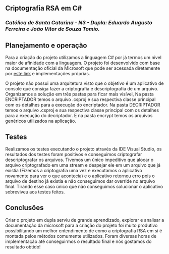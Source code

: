 ## Criptografia RSA em C#

### _Católica de Santa Catarina - N3 - Dupla: Eduardo Augusto Ferreira e João Vitor de Souza Tomio._

## Planejamento e operação
Para a criação do projeto utilizamos a linguagem C# por já termos um nivel maior de afinidade com a linguagem. O projeto foi desenvolvido com base na documentação oficial da Microsoft que pode ser acessada diretamente por [este link](https://docs.microsoft.com/pt-br/dotnet/standard/security/cryptography-model) e implementações próprias.

O projeto não possui uma arquitetura visto que o objetivo é um aplicativo de console que consiga fazer a criptografia e descriptografia de um arquivo. Organizamos a solução em três pastas para ficar mais visível, Na pasta ENCRIPTADOR temos o arquivo .csproj e sua respectiva classe principal com os detalhes para a execução do encriptador. Na pasta DECRIPTADOR temos o arquivo .csproj e sua respectiva classe principal com os detalhes para a execução do decriptador. E na pasta encrypt temos os arquivos genéricos utilizados na aplicação.

## Testes
Realizamos os testes executando o projeto através da IDE Visual Studio, os resultados dos testes foram positivos e conseguimos criptografar  descriptografar os arquivos. Tivemos um único impeditivo que alocar o arquivo criptografado em uma stream e despejar ele em um arquivo que já existia (Fizemos a criptografia uma vez e executamos o aplicativo novamente para ver o que acontecia) e o aplicativo retornou erro pois o arquivo de destino já existia e não conseguimos dar override no arquivo final. Tirando esse caso único que não conseguimos solucionar o aplicativo sobreviveu aos testes feitos.

## Conclusões

Criar o projeto em dupla serviu de grande aprendizado, explorar e analisar a documentação da microsoft para a criação do projeto foi muito produtivo possibilitando um melhor entendimento de como a criptografia RSA em si é montada pelos métodos comumente utilizados. Foram diversas horas de implementação até conseguirmos o resultado final e nós gostamos do resultado obtido!